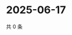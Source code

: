 # 2025-06-17

共 0 条

<!-- BEGIN ZHIHUVIDEO -->
<!-- 最后更新时间 Tue Jun 17 2025 04:13:06 GMT+0800 (China Standard Time) -->

<!-- END ZHIHUVIDEO -->
